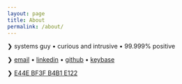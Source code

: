 ```yaml
---
layout: page
title: About
permalink: /about/
---
```


❯ systems guy • curious and intrusive • 99.999% positive

❯ [email](mailto:pranay.kanwar@gmail.com) • [linkedin](https://www.linkedin.com/in/pranay-kanwar/) • [github](https://github.com/r4um) • [keybase](https://keybase.io/r4um)

❯ [E44E BF3F B4B1 E122](https://keybase.io/r4um/pgp_keys.asc?fingerprint=9d5adef21144237461c635c0e44ebf3fb4b1e122)
